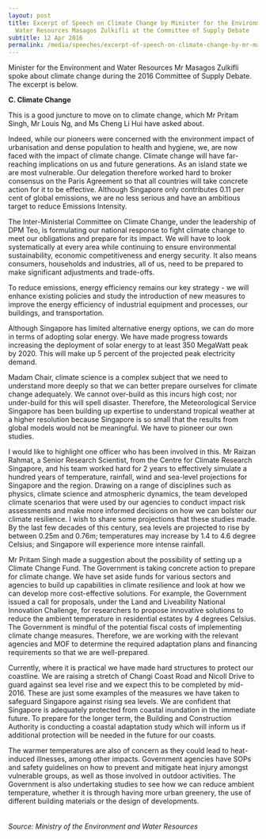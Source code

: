 ```yaml
---
layout: post
title: Excerpt of Speech on Climate Change by Minister for the Environment and
  Water Resources Masagos Zulkifli at the Committee of Supply Debate
subtitle: 12 Apr 2016
permalink: /media/speeches/excerpt-of-speech-on-climate-change-by-mr-masagos-zulkifli-minister-for-the-environment-and-water-resources-at-the-committee-of-supply-debate-12-april-2016/
---
```

Minister for the Environment and Water Resources Mr Masagos Zulkifli spoke about climate change during the 2016 Committee of Supply Debate. The excerpt is below.

**C. Climate Change**

This is a good juncture to move on to climate change, which Mr Pritam Singh, Mr Louis Ng, and Ms Cheng Li Hui have asked about.

Indeed, while our pioneers were concerned with the environment impact of urbanisation and dense population to health and hygiene, we, are now faced with the impact of climate change. Climate change will have far-reaching implications on us and future generations. As an island state we are most vulnerable. Our delegation therefore worked hard to broker consensus on the Paris Agreement so that all countries will take concrete action for it to be effective. Although Singapore only contributes 0.11 per cent of global emissions, we are no less serious and have an ambitious target to reduce Emissions Intensity.

The Inter-Ministerial Committee on Climate Change, under the leadership of DPM Teo, is formulating our national response to fight climate change to meet our obligations and prepare for its impact. We will have to look systematically at every area while continuing to ensure environmental sustainability, economic competitiveness and energy security. It also means consumers, households and industries, all of us, need to be prepared to make significant adjustments and trade-offs.

To reduce emissions, energy efficiency remains our key strategy - we will enhance existing policies and study the introduction of new measures to improve the energy efficiency of industrial equipment and processes, our buildings, and transportation.

Although Singapore has limited alternative energy options, we can do more in terms of adopting solar energy. We have made progress towards increasing the deployment of solar energy to at least 350 MegaWatt peak by 2020. This will make up 5 percent of the projected peak electricity demand.

Madam Chair, climate science is a complex subject that we need to understand more deeply so that we can better prepare ourselves for climate change adequately. We cannot over-build as this incurs high cost; nor under-build for this will spell disaster. Therefore, the Meteorological Service Singapore has been building up expertise to understand tropical weather at a higher resolution because Singapore is so small that the results from global models would not be meaningful. We have to pioneer our own studies.

I would like to highlight one officer who has been involved in this.  Mr Raizan Rahmat, a Senior Research Scientist, from the Centre for Climate Research Singapore, and his team worked hard for 2 years to effectively simulate a hundred years of temperature, rainfall, wind and sea-level projections for Singapore and the region. Drawing on a range of disciplines such as physics, climate science and atmospheric dynamics, the team developed climate scenarios that were used by our agencies to conduct impact risk assessments and make more informed decisions on how we can bolster our climate resilience. I wish to share some projections that these studies made. By the last few decades of this century, sea levels are projected to rise by between 0.25m and 0.76m; temperatures may increase by 1.4 to 4.6 degree Celsius; and Singapore will experience more intense rainfall.

Mr Pritam Singh made a suggestion about the possibility of setting up a Climate Change Fund. The Government is taking concrete action to prepare for climate change. We have set aside funds for various sectors and agencies to build up capabilities in climate resilience and look at how we can develop more cost-effective solutions. For example, the Government issued a call for proposals, under the Land and Liveability National Innovation Challenge, for researchers to propose innovative solutions to reduce the ambient temperature in residential estates by 4 degrees Celsius. The Government is mindful of the potential fiscal costs of implementing climate change measures. Therefore, we are working with the relevant agencies and MOF to determine the required adaptation plans and financing requirements so that we are well-prepared.

Currently, where it is practical we have made hard structures to protect our coastline. We are raising a stretch of Changi Coast Road and Nicoll Drive to guard against sea level rise and we expect this to be completed by mid-2016. These are just some examples of the measures we have taken to safeguard Singapore against rising sea levels. We are confident that Singapore is adequately protected from coastal inundation in the immediate future. To prepare for the longer term, the Building and Construction Authority is conducting a coastal adaptation study which will inform us if additional protection will be needed in the future for our coasts.

The warmer temperatures are also of concern as they could lead to heat-induced illnesses, among other impacts. Government agencies have SOPs and safety guidelines on how to prevent and mitigate heat injury amongst vulnerable groups, as well as those involved in outdoor activities. The Government is also undertaking studies to see how we can reduce ambient temperature, whether it is through having more urban greenery, the use of different building materials or the design of developments.
<br><br><br>
*Source: Ministry of the Environment and Water Resources*